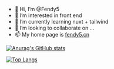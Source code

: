 - 👋 Hi, I’m @Fendy5
- 👀 I’m interested in front end
- 🌱 I’m currently learning nuxt + tailwind
- 💞️ I’m looking to collaborate on ...
- 📫 My home page is [fendy5.cn](https://fendy5.cn)

[![Anurag's GitHub stats](https://github-readme-stats.vercel.app/api?username=Fendy5)](https://github.com/anuraghazra/github-readme-stats)

[![Top Langs](https://github-readme-stats.vercel.app/api/top-langs/?username=Fendy5)](https://github.com/anuraghazra/github-readme-stats)
